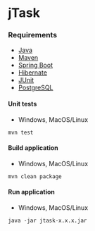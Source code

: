# jTask

### Requirements
* [Java](https://openjdk.org)  
* [Maven](https://maven.apache.org)  
* [Spring Boot](https://spring.io)
* [Hibernate](https://hibernate.org/)
* [JUnit](https://junit.org)
* [PostgreSQL](https://www.postgresql.org)

#### Unit tests
* Windows, MacOS/Linux
```
mvn test
```
#### Build application
* Windows, MacOS/Linux
```
mvn clean package
```
#### Run application
* Windows, MacOS/Linux
```
java -jar jtask-x.x.x.jar
```
